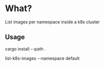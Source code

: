 # What?

List images per namespace inside a k8s cluster

## Usage
cargo install --path .

list-k8s-images --namespace default


